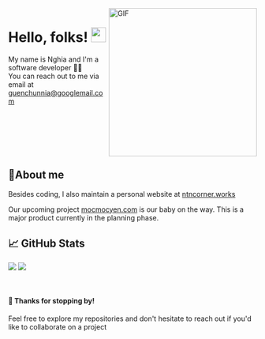 <img align="right" alt="GIF" src="https://trngbro.github.io/private/cat_dev.gif" width="300" height="300" />

# Hello, folks! <img src="https://trngbro.github.io/private/say_hi.gif" width="30px">

My name is Nghia and I'm a software developer 👨‍💻 <br>
You can reach out to me via email at <a href="mailto:guenchunnia@googlemail.com"> guenchunnia@googlemail.com </a>

<br>
<br>
<br>
<br>
<br>


## 📍About me

Besides coding, I also maintain a personal website at [ntncorner.works](https://ntncorner.works/)

Our upcoming project [mocmocyen.com](https://www.mocmocyen.com/) is our baby on the way. This is a major product currently in the planning phase.


## 📈 GitHub Stats

![](https://trngbro.github.io/private/generated/languages.svg)
![](https://trngbro.github.io/private/generated/overview.svg)

<br>

#### 🙏 Thanks for stopping by!

Feel free to explore my repositories and don't hesitate to reach out if you'd like to collaborate on a project

